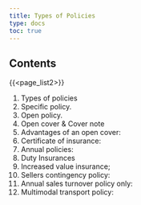 ```yaml
---
title: Types of Policies
type: docs
toc: true
---
```

## Contents
{{<page_list2>}}

   1. Types of policies
   2. Specific policy. 
   3. Open policy. 
   4. Open cover & Cover note
   5. Advantages of an open cover: 
   6. Certificate of insurance: 
   7. Annual policies: 
   8. Duty Insurances
   9. Increased value insurance; 
   10. Sellers contingency policy: 
   11. Annual sales turnover policy only:
   12. Multimodal transport policy:

